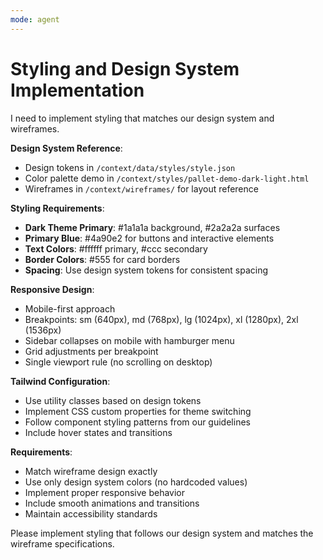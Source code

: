 ```yaml
---
mode: agent
---
```


# Styling and Design System Implementation

I need to implement styling that matches our design system and wireframes.

**Design System Reference**:

- Design tokens in `/context/data/styles/style.json`
- Color palette demo in `/context/styles/pallet-demo-dark-light.html`
- Wireframes in `/context/wireframes/` for layout reference

**Styling Requirements**:

- **Dark Theme Primary**: #1a1a1a background, #2a2a2a surfaces
- **Primary Blue**: #4a90e2 for buttons and interactive elements
- **Text Colors**: #ffffff primary, #ccc secondary
- **Border Colors**: #555 for card borders
- **Spacing**: Use design system tokens for consistent spacing

**Responsive Design**:

- Mobile-first approach
- Breakpoints: sm (640px), md (768px), lg (1024px), xl (1280px), 2xl (1536px)
- Sidebar collapses on mobile with hamburger menu
- Grid adjustments per breakpoint
- Single viewport rule (no scrolling on desktop)

**Tailwind Configuration**:

- Use utility classes based on design tokens
- Implement CSS custom properties for theme switching
- Follow component styling patterns from our guidelines
- Include hover states and transitions

**Requirements**:

- Match wireframe design exactly
- Use only design system colors (no hardcoded values)
- Implement proper responsive behavior
- Include smooth animations and transitions
- Maintain accessibility standards

Please implement styling that follows our design system and matches the wireframe specifications.
